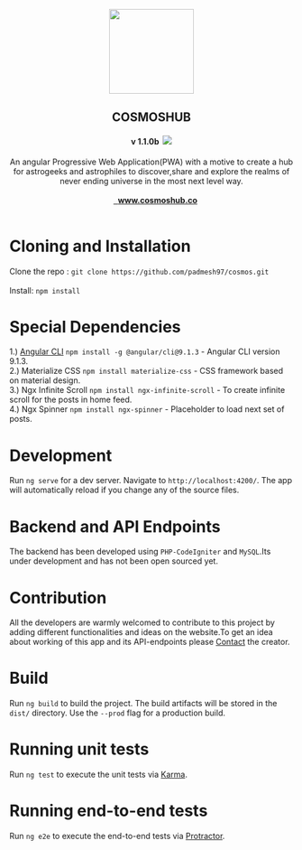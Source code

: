 <p align="center">
  <a href="https://cosmoshub.co" target="_blank">
    <img src="https://cosmoshub.co/assets/images/logo.png" width="150">
  </a>
</p>

<h2 align="center">COSMOSHUB</h2>
<h4 align="center">v 1.1.0<strong>b</strong>&nbsp;&nbsp;<img src="https://github.com/padmesh97/cosmos/workflows/CD-pipeline-cosmos/badge.svg"> </h4>

<p align="center">
  An angular Progressive Web Application(PWA) with a motive to create a hub for astrogeeks and astrophiles to discover,share and explore the realms of never ending universe in the most next level way.
  <br><br>
  <a href="https://cosmoshub.co" target="_blank">
  <img src="https://www.sigtarp.gov/SiteAssets/template/img/external-link.svg?Mobile=1&Source=%2F%5Flayouts%2Fmobile%2Fview%2Easpx%3FList%3Dd690280d%252D7c63%252D4a84%252Dbd5b%252D3b3565b098dd%26View%3D093e883f%252Ddd43%252D4422%252Dbcc9%252D2e5736717f25%26RootFolder%3D%252FSiteAssets%252Ftemplate%252Fimg%26CurrentPage%3D1" height="14" width="14">&nbsp;
  <strong>www.cosmoshub.co</strong>
   </a>
  <br><br>
</p>


# Cloning and Installation

Clone the repo : `git clone https://github.com/padmesh97/cosmos.git`<br><br>
Install: `npm install`

# Special Dependencies

1.) [Angular CLI](https://github.com/angular/angular-cli) `npm install -g @angular/cli@9.1.3` - Angular CLI version 9.1.3.<br>
2.) Materialize CSS `npm install materialize-css` - CSS framework based on material design.<br>
3.) Ngx Infinite Scroll `npm install ngx-infinite-scroll` - To create infinite scroll for the posts in home feed.<br>
4.) Ngx Spinner `npm install ngx-spinner` - Placeholder to load next set of posts.<br>

# Development

Run `ng serve` for a dev server. Navigate to `http://localhost:4200/`. The app will automatically reload if you change any of the source files.

# Backend and API Endpoints

The backend has been developed using `PHP-CodeIgniter` and `MySQL`.Its under development and has not been open sourced yet.

# Contribution

All the developers are warmly welcomed to contribute to this project by adding different functionalities and ideas on the website.To get an idea about working of this app and its API-endpoints please [Contact](mailto:kunwarpadmesh@yahoo.com) the creator.

# Build

Run `ng build` to build the project. The build artifacts will be stored in the `dist/` directory. Use the `--prod` flag for a production build.

# Running unit tests

Run `ng test` to execute the unit tests via [Karma](https://karma-runner.github.io).

# Running end-to-end tests

Run `ng e2e` to execute the end-to-end tests via [Protractor](http://www.protractortest.org/).
